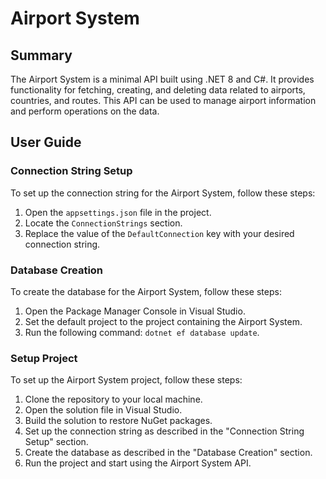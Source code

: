 # Airport System

## Summary
The Airport System is a minimal API built using .NET 8 and C#. It provides functionality for fetching, creating, and deleting data related to airports, countries, and routes. This API can be used to manage airport information and perform operations on the data.

## User Guide

### Connection String Setup
To set up the connection string for the Airport System, follow these steps:
1. Open the `appsettings.json` file in the project.
2. Locate the `ConnectionStrings` section.
3. Replace the value of the `DefaultConnection` key with your desired connection string.

### Database Creation
To create the database for the Airport System, follow these steps:
1. Open the Package Manager Console in Visual Studio.
2. Set the default project to the project containing the Airport System.
3. Run the following command: `dotnet ef database update`.

### Setup Project
To set up the Airport System project, follow these steps:
1. Clone the repository to your local machine.
2. Open the solution file in Visual Studio.
3. Build the solution to restore NuGet packages.
4. Set up the connection string as described in the "Connection String Setup" section.
5. Create the database as described in the "Database Creation" section.
6. Run the project and start using the Airport System API.
